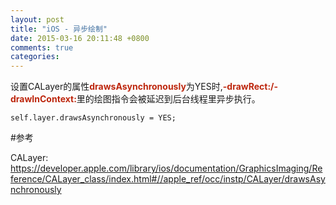 ```yaml
---
layout: post
title: "iOS - 异步绘制"
date: 2015-03-16 20:11:48 +0800
comments: true
categories: 
---
```


设置CALayer的属性<font color="#bd260d">**drawsAsynchronously**</font>为YES时,<font color="#bd260d">**-drawRect:/-drawInContext:**</font>里的绘图指令会被延迟到后台线程里异步执行。

	self.layer.drawsAsynchronously = YES;


#参考

CALayer:<br>
<https://developer.apple.com/library/ios/documentation/GraphicsImaging/Reference/CALayer_class/index.html#//apple_ref/occ/instp/CALayer/drawsAsynchronously>
